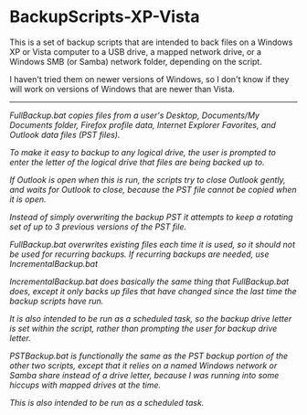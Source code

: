 # BackupScripts-XP-Vista
This is a set of backup scripts that are intended to back files on a Windows XP or Vista computer to a USB drive, a mapped network drive, or a Windows SMB (or Samba) network folder, depending on the script.

I haven't tried them on newer versions of Windows, so I don't know if they will work on versions of Windows that are newer than Vista.


---


<em>FullBackup.bat<em> copies files from a user's Desktop, Documents/My Documents folder, Firefox profile data, Internet Explorer Favorites, and Outlook data files (PST files).
 
To make it easy to backup to any logical drive, the user is prompted to enter the letter of the logical drive that files are being backed up to.

If Outlook is open when this is run, the scripts try to close Outlook gently, and waits for Outlook to close, because the PST file cannot be copied when it is open.

Instead of simply overwriting the backup PST it attempts to keep a rotating set of up to 3 previous versions of the PST file. 

FullBackup.bat overwrites existing files each time it is used, so it should not be used for recurring backups. If recurring backups are needed, use IncrementalBackup.bat

<em>IncrementalBackup.bat</em> does basically the same thing that FullBackup.bat does, except it only backs up files that have changed since the last time the backup scripts have run.

It is also intended to be run as a scheduled task, so the backup drive letter is set within the script, rather than prompting the user for backup drive letter.

<em>PSTBackup.bat</em> is functionally the same as the PST backup portion of the other two scripts, except that it relies on a named Windows network or Samba share instead of a drive letter, because I was running into some hiccups with mapped drives at the time.

This is also intended to be run as a scheduled task.
